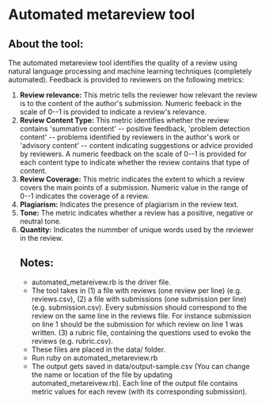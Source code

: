 Automated metareview tool
=========================

About the tool:
---------------
The automated metareview tool identifies the quality of a review using natural language processing and machine learning techniques (completely automated). Feedback is provided to reviewers on the following metrics: <br>
<ol>
<li> <b>Review relevance:</b> This metric tells the reviewer how relevant the review is to the content of the author's submission. Numeric feeback in the scale of 0--1 is provided to indicate a review's relevance.</li>
<li> <b> Review Content Type:</b> This metric identifies whether the review contains 'summative content' -- positive feedback, 'problem detection content' -- problems identified by reviewers in the author's work or 'advisory content' -- content indicating suggestions or advice provided by reviewers. A numeric feedback on the scale of 0--1 is provided for each content type to indicate whether the review contains that type of content. </li>
<li> <b> Review Coverage:</b> This metric indicates the extent to which a review covers the main points of a submission. Numeric value in the range of 0--1 indicates the coverage of a review. </li>
<li> <b>Plagiarism:</b> Indicates the presence of plagiarism in the review text.</li>
<li> <b> Tone:</b> The metric indicates whether a review has a positive, negative or neutral tone. </li>
<li> <b>Quantity:</b> Indicates the nummber of unique words used by the reviewer in the review. </li>

Notes:
---------------
<ul>
<li> automated_metareivew.rb is the driver file.</li>
<li> The tool takes in (1) a file with reviews (one review per line) (e.g. reviews.csv), (2) a file with submissions (one submission per line) (e.g. submission.csv). Every submission should correspond to the review on the same line in the reviews file. For instance submission on line 1 should be the submission for which review on line 1 was written. (3) a rubric file, containing the questions used to evoke the reviews (e.g. rubric.csv). </li>
<li> These files are placed in the data/ folder.</li>
<li> Run ruby on automated_metareview.rb </li>
<li> The output gets saved in data/output-sample.csv (You can change the name or location of the file by updating automated_metareivew.rb). Each line of the output file contains metric values for each revew (with its corresponding submission). </li>
<ul>

